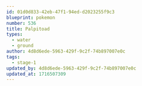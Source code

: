```yaml
---
id: 01d0d833-42eb-47f1-94ed-d2023255f9c3
blueprint: pokemon
number: 536
title: Palpitoad
types:
  - water
  - ground
author: 4d8d6ede-5963-429f-9c2f-74b897007e0c
tags:
  - stage-1
updated_by: 4d8d6ede-5963-429f-9c2f-74b897007e0c
updated_at: 1716507309
---
```


